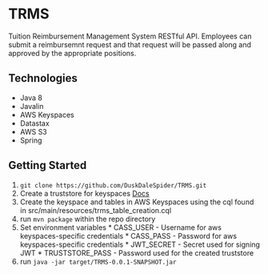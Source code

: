 # TRMS

Tuition Reimbursement Management System RESTful API. 
Employees can submit a reimbursemnt request and that request will be passed along and approved by the appropriate positions.


## Technologies
 * Java 8
 * Javalin
 * AWS Keyspaces
 * Datastax
 * AWS S3
 * Spring

## Getting Started
  1. `git clone https://github.com/DuskDaleSpider/TRMS.git`
  2. Create a truststore for keyspaces [Docs](https://docs.aws.amazon.com/keyspaces/latest/devguide/using_java_driver.html#using_java_driver.BeforeYouBegin)
  3. Create the keyspace and tables in AWS Keyspaces using the cql found in src/main/resources/trms_table_creation.cql
  4. run `mvn package` within the repo directory
  5. Set environment variables
    * CASS_USER - Username for aws keyspaces-specific credentials
    * CASS_PASS - Password for aws keyspaces-specific credentials
    * JWT_SECRET - Secret used for signing JWT
    * TRUSTSTORE_PASS - Password used for the created truststore
  6. run `java -jar target/TRMS-0.0.1-SNAPSHOT.jar`
